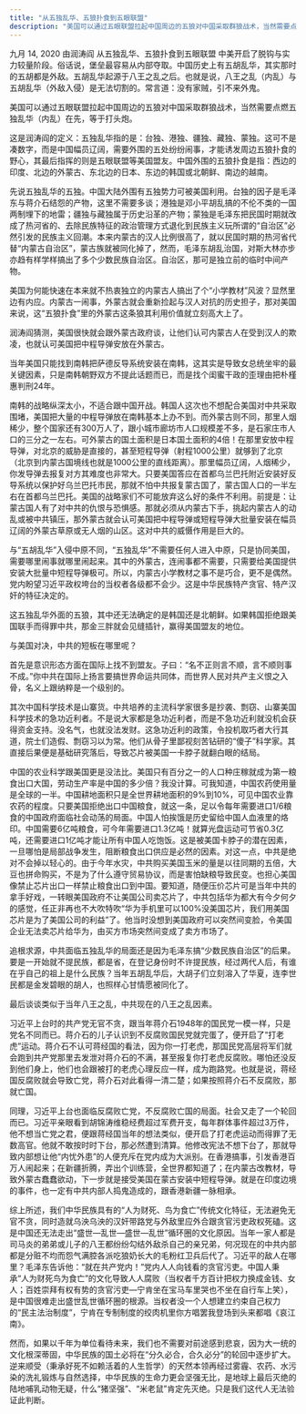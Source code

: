 ```yaml
---
title: "从五独乱华、五狼扑食到五眼联盟"
description: "美国可以通过五眼联盟拉起中国周边的五狼对中国采取群狼战术，当然需要点燃五独乱华（内乱）在先，等于打头炮。"
---
```

九月 14, 2020 由润涛阎
从五独乱华、五狼扑食到五眼联盟
中美开启了脱钩与实力较量阶段。俗话说，堡垒最容易从内部夺取。中国历史上有五胡乱华，其实那时的五胡都是外敌。五胡乱华起源于八王之乱之后。也就是说，八王之乱（内乱）与五胡乱华（外敌入侵）是无法切割的。常言道：没有家贼，引不来外鬼。

美国可以通过五眼联盟拉起中国周边的五狼对中国采取群狼战术，当然需要点燃五独乱华（内乱）在先，等于打头炮。

这是润涛阎的定义：五独乱华指的是：台独、港独、疆独、藏独、蒙独。这可不是凑数字，而是中国幅员辽阔，需要外围的五处纷纷闹事，才能诱发周边五狼扑食的野心，其最后指挥的则是五眼联盟等美国盟友。中国外围的五狼扑食是指：西边的印度、北边的外蒙古、东北边的日本、东边的韩国或北朝鲜、南边的越南。

先说五独乱华的五独。中国大陆外围有五独势力可被美国利用。台独的因子是毛泽东与蒋介石结怨的产物，这里不需要多谈；港独是邓小平胡乱搞的不伦不类的一国两制埋下的地雷；疆独与藏独属于历史沿革的产物；蒙独是毛泽东把民国时期就改成了热河省的、去除民族特征的政治管理方式退化到民族主义玩所谓的“自治区”必然引发的民族主义回潮。本来内蒙古的汉人比例很高了，就以民国时期的热河省代替“内蒙古自治区”，蒙古族就被同化掉了，然而，毛泽东胡乱治国，对斯大林亦步亦趋有样学样搞出了多个少数民族自治区。自治区，那可是独立前的临时中间产物。

美国为何能快速在本来就不热衷独立的内蒙古人搞出了个“小学教材”风波？显然里边有内应。内蒙古一闹事，外蒙古就会重新捡起与汉人对抗的历史担子，那对美国来说，这“五狼扑食”里的外蒙古这条狼其利用价值就立刻高大上了。

润涛阎猜测，美国很快就会跟外蒙古政府谈，让他们认可内蒙古人在受到汉人的欺凌，也就认可美国把中程导弹安放在外蒙古。

当年美国只能找到南韩把萨德反导系统安装在南韩，这其实是导致女总统坐牢的最关键因素，只是南韩朝野双方不提此话题而已，而是找个闺蜜干政的歪理由把朴槿惠判刑24年。

南韩的战略纵深太小，不适合跟中国开战。韩国人这次也不想配合美国对中共采取围堵，美国把大量的中程导弹放在南韩基本上办不到。而外蒙古则不同，那里人烟稀少，整个国家还有300万人了，跟小城市廊坊市人口规模差不多，是石家庄市人口的三分之一左右。可外蒙古的国土面积是日本国土面积的4倍！在那里安放中程导弹，对北京的威胁是直接的，甚至短程导弹（射程1000公里）就够到了北京（北京到内蒙古国境线也就是1000公里的直线距离）。那里幅员辽阔，人烟稀少，你发导弹去报复对方其难度也非常大。只要美国答应在首都乌兰巴托附近安装好反导系统以保护好乌兰巴托市民，那就不怕中共报复蒙古国了，蒙古国人口的一半左右在首都乌兰巴托。美国的战略家们不可能放弃这么好的条件不利用。前提是：让蒙古国人有了对中共的仇恨与恐惧感。那就必须从内蒙古下手，挑起内蒙古人的动乱或被中共镇压，那外蒙古就会认可美国把中程导弹或短程导弹大批量安装在幅员辽阔的外蒙古草原或无人烟的山区。这对中共的威慑作用是巨大的。

与“五胡乱华”入侵中原不同，“五独乱华”不需要任何人进入中原，只是协同美国，需要哪里闹事就哪里闹起来。其中的外蒙古，连闹事都不需要，只需要给美国提供安装大批量中短程导弹极可。所以，内蒙古小学教材之事不是巧合，更不是偶然。党内盼望习近平政权垮台的当权者各级都不会少。这是中华民族特产贪官、特产汉奸的特征决定的。

这五独乱华外面的五狼，其中还无法确定的是韩国还是北朝鲜。如果韩国拒绝跟美国联手而得罪中共，那金三胖就会见缝插针，赢得美国盟友的地位。

与美国对决，中共的短板在哪里呢？

首先是意识形态方面在国际上找不到盟友。子曰：“名不正则言不顺，言不顺则事不成。”你中共在国际上扬言要搞世界命运共同体，而世界人民对共产主义恨之入骨，名义上跟纳粹是一个级别的。

其次中国科学技术是山寨货。中共培养的主流科学家很多是抄袭、剽窃、山寨美国科学技术的急功近利者。不是说大家都是急功近利者，而是不急功近利就没机会获得资金支持。没名气，也就没法发财。这急功近利的政策，令投机取巧者大行其道，院士们造假、剽窃习以为常。他们从骨子里鄙视刻苦钻研的“傻子”科学家。其直接后果便是基础研究落后，导致芯片被美国一卡脖子就翻白眼的结局。

中国的农业科学跟美国更是没法比。美国只有百分之一的人口种庄稼就成为第一粮食出口大国，劳动生产率是中国的多少倍？我没计算。可我知道，中国农药使用量是全球的一半。中国耕地面积只是全世界耕地面积的9%到10%，可见中国农业靠农药的程度。只要美国拒绝出口中国粮食，就这一条，足以令每年需要进口1/6粮食的中国政府面临社会动荡的局面。中国人怕挨饿是历史留给中国人血液里的烙印。中国需要6亿吨粮食，可今年需要进口1.3亿吨！就算光盘运动可节省0.3亿吨，还需要进口1亿吨才能让所有中国人吃饱饭。这是被美国卡脖子的潜在因素，一旦哪怕是局部战争发生，阻断粮食出口供应是必然的因素。对这一点，中共是绝对不会掉以轻心的。由于今年水灾，中共购买美国玉米的量是以往同期的五倍，大豆也拼命购买，不是为了什么遵守贸易协议，而是害怕缺粮导致民变。也担心美国像禁止芯片出口一样禁止粮食出口到中国。要知道，随便压价芯片可是当年中共的拿手好戏，一转眼美国政府不让美国公司卖芯片了，中共包括华为都大有今夕何夕的感觉，任正非再也不大吹特吹“华为手机里可以100%没美国芯片，我们用美国芯片是为了美国公司的利益”了。他当时没想到美国政府可以突然间变脸，令美国企业无法卖芯片给华为，由买方市场突然间变成了卖方市场了。

追根求源，中共面临五独乱华的局面还是因为毛泽东搞“少数民族自治区”的后果。要是一开始就不提民族，都是省，在登记身份时不许提民族，经过两代人后，有谁在乎自己的祖上是什么民族？当年五胡乱华后，大胡子们立刻溶入了华夏，连李世民都是金发碧眼的胡人，也照样心甘情愿被同化了。

最后谈谈类似于当年八王之乱，中共现在的八王之乱因素。

习近平上台时的共产党无官不贪，跟当年蒋介石1948年的国民党一模一样，只是党名不同而已。蒋介石的儿子认识到不反腐败国民党就完蛋了，便开启了“打老虎”运动。蒋介石不认可蒋经国的看法，因为你一打老虎，那国民党高层将军们就会跑到共产党那里去发泄对蒋介石的不满，甚至报复你打老虎反腐败。哪怕还没反到他们身上，他们也会跟被打的老虎心理反应一样，成为跑路党。也就是说，蒋经国反腐败就会导致亡党，蒋介石对此看得一清二楚；如果按照蒋介石不反腐败，那就亡国。

同理，习近平上台也面临反腐败亡党，不反腐败亡国的局面。社会又走了一个轮回而已。习近平亲眼看到胡锦涛维稳经费超过军费开支，每年群体事件超过3万件，他不想当亡党之君，便跟蒋经国当年的想法类似，便开启了打老虎运动而得罪了无数高官。他就不敢按时时下台，那必然遭到清算。他修改宪法不想下台了，那就导致内部想让他“内忧外患”的人便充斥在党内成为大派别。在香港搞事，引发香港百万人闹起来；在新疆折腾，弄出个训练营，全世界都知道了；在内蒙古改教材，导致外蒙古蠢蠢欲动，下一步就是接受美国在蒙古安装中短程导弹。就是在印度边境的事件，也一定有中共内部人捣鬼造成的，跟香港新疆一脉相承。

综上所述，我们中华民族具有的“人为财死、鸟为食亡”传统文化特征，无法避免无官不贪，同时造就乌泱乌泱的汉奸带路党与外敌里应外合跟贪官污吏政权死磕。这是中国还无法走出“盛世—乱世—盛世—乱世”循环圈的文化原因。当年一家人都是司马炎的弟弟或儿子的八王都纷纷勾结外敌杀自己的亲兄弟，何况现在的中共内部都是分赃不均而怨气满腔各派吃狼奶长大的毛粉红卫兵后代了。习近平的敌人在哪里？毛泽东告诉他：“就在共产党内！”党内人人向钱看的贪官污吏。中国人秉承“人为财死鸟为食亡”的文化导致人人腐败（当权者千方百计把权力换成金钱、女人；百姓崇拜有权有势的贪官污吏—宁肯坐在宝马车里哭也不坐在自行车上笑），是中国很难走出盛世乱世循环圈的根源。当权者没一个人想建立约束自己权力的“民主法治制度”，宁肯在专制制度的绞肉机里你方唱罢我登场到头来都唱《哀江南》。

然而，如果以千年为单位看待未来，我们也不需要对前途感到悲哀，因为大一统的文化根深蒂固，中华民族的国土必将在“分久必合，合久必分”的轮回中逐步扩大。逆来顺受（秉承好死不如赖活着的人生哲学）的天然本领再经过雾霾、农药、水污染的洗礼锻炼与自然选择，中华民族的生命力更会坚强无比，是地球上最后灭绝的陆地哺乳动物无疑，什么“猪坚强”、“米老鼠”肯定先灭绝。只是我们这代人无法验证此判断。
